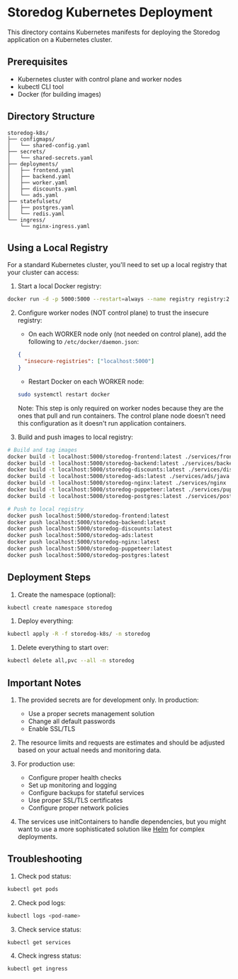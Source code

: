 # Storedog Kubernetes Deployment

This directory contains Kubernetes manifests for deploying the Storedog application on a Kubernetes cluster.

## Prerequisites

- Kubernetes cluster with control plane and worker nodes
- kubectl CLI tool
- Docker (for building images)

## Directory Structure

```
storedog-k8s/
├── configmaps/
│   └── shared-config.yaml
├── secrets/
│   └── shared-secrets.yaml
├── deployments/
│   ├── frontend.yaml
│   ├── backend.yaml
│   ├── worker.yaml
│   ├── discounts.yaml
│   └── ads.yaml
├── statefulsets/
│   ├── postgres.yaml
│   └── redis.yaml
└── ingress/
    └── nginx-ingress.yaml
```

## Using a Local Registry

For a standard Kubernetes cluster, you'll need to set up a local registry that your cluster can access:

1. Start a local Docker registry:
```bash
docker run -d -p 5000:5000 --restart=always --name registry registry:2
```

2. Configure worker nodes (NOT control plane) to trust the insecure registry:
   - On each WORKER node only (not needed on control plane), add the following to `/etc/docker/daemon.json`:
   ```json
   {
     "insecure-registries": ["localhost:5000"]
   }
   ```
   - Restart Docker on each WORKER node:
   ```bash
   sudo systemctl restart docker
   ```

   Note: This step is only required on worker nodes because they are the ones that pull and run containers. The control plane node doesn't need this configuration as it doesn't run application containers.

3. Build and push images to local registry:
```bash
# Build and tag images
docker build -t localhost:5000/storedog-frontend:latest ./services/frontend
docker build -t localhost:5000/storedog-backend:latest ./services/backend
docker build -t localhost:5000/storedog-discounts:latest ./services/discounts
docker build -t localhost:5000/storedog-ads:latest ./services/ads/java
docker build -t localhost:5000/storedog-nginx:latest ./services/nginx
docker build -t localhost:5000/storedog-puppeteer:latest ./services/puppeteer
docker build -t localhost:5000/storedog-postgres:latest ./services/postgres

# Push to local registry
docker push localhost:5000/storedog-frontend:latest
docker push localhost:5000/storedog-backend:latest
docker push localhost:5000/storedog-discounts:latest
docker push localhost:5000/storedog-ads:latest
docker push localhost:5000/storedog-nginx:latest
docker push localhost:5000/storedog-puppeteer:latest
docker push localhost:5000/storedog-postgres:latest
```

## Deployment Steps

1. Create the namespace (optional):
```bash
kubectl create namespace storedog
```

1. Deploy everything:
```bash
kubectl apply -R -f storedog-k8s/ -n storedog
```

1. Delete everything to start over:
```bash
kubectl delete all,pvc --all -n storedog
```

## Important Notes

1. The provided secrets are for development only. In production:
   - Use a proper secrets management solution
   - Change all default passwords
   - Enable SSL/TLS

2. The resource limits and requests are estimates and should be adjusted based on your actual needs and monitoring data.

3. For production use:
   - Configure proper health checks
   - Set up monitoring and logging
   - Configure backups for stateful services
   - Use proper SSL/TLS certificates
   - Configure proper network policies

4. The services use initContainers to handle dependencies, but you might want to use a more sophisticated solution like [Helm](https://helm.sh/) for complex deployments.

## Troubleshooting

1. Check pod status:
```bash
kubectl get pods
```

2. Check pod logs:
```bash
kubectl logs <pod-name>
```

3. Check service status:
```bash
kubectl get services
```

4. Check ingress status:
```bash
kubectl get ingress
```
